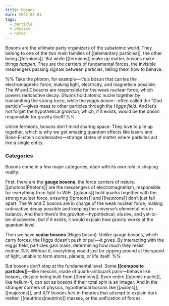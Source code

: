 ```yaml
---
title: bosons
date: 2022-08-01
tags:
  - particle
  - physics
  - notes
---
```


Bosons are the ultimate party organizers of the subatomic world. They belong to one of the two main families of [[elementary particles]], the other being [[fermions]]. But while [[fermions]] make up matter, bosons make things _happen._ They are the carriers of fundamental forces, the invisible messengers passing signals between particles, telling them how to behave.

%% Take the *photon*, for example—it’s a boson that carries the electromagnetic force, making light, electricity, and magnetism possible. The W and Z bosons are responsible for the weak nuclear force, which powers radioactive decay. *Gluons* hold atomic nuclei together by transmitting the strong force, while the *Higgs boson*—often called the “God particle”—gives mass to other particles through the *Higgs field*. And let’s not forget the hypothetical *graviton*, which, if it exists, would be the boson responsible for gravity itself! %%

Unlike fermions, bosons don’t mind sharing space. They love to pile up together, which is why we get amazing quantum effects like lasers and Bose-Einstein condensates—strange states of matter where particles act like a single entity.

### Categories

Bosons come in a few major categories, each with its own role in shaping reality.

First, there are the **gauge bosons**, the force carriers of nature. [[photons|Photons]] are the messengers of electromagnetism, responsible for everything from light to WiFi. [[gluons]] hold quarks together with the strong nuclear force, ensuring [[protons]] and [[neutrons]] don’t just fall apart. The W and Z bosons are in charge of the weak nuclear force, making radioactive decay possible and keeping the universe’s elemental mix in balance. And then there’s the *graviton*—hypothetical, elusive, and yet-to-be-discovered, but if it exists, it would explain how gravity works at the quantum level.

Then we have **scalar bosons** (Higgs boson). Unlike gauge bosons, which carry forces, the Higgs doesn’t push or pull—it _gives_. By interacting with the Higgs field, particles gain mass, determining how much they resist motion.%%  Without it, everything would just be zipping around at the speed of light, unable to form atoms, planets, or life itself. %%

But bosons don’t stop at the fundamental level. Some **[[composite particles]]**—like mesons, made of quark-antiquark pairs—behave like bosons, despite being built from [[fermions]]. Even entire [[atomic nuclei]], like helium-4, can act as bosons if their total spin is an integer. And in the stranger corners of physics, hypothetical bosons like [[axions]], [[majorons]], and X/Y bosons lurk in theories that attempt to explain dark matter, [[neutrinos|neutrino]] masses, or the unification of forces.
